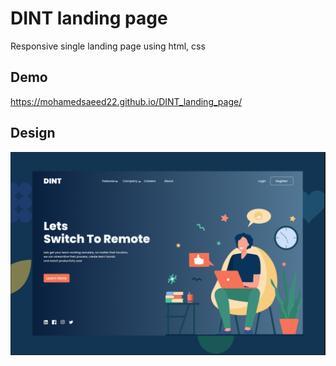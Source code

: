 
# DINT landing page

  Responsive single landing page using html, css


## Demo

https://mohamedsaeed22.github.io/DINT_landing_page/

## Design
![Design preview for thelaptop](./design/design.png)
